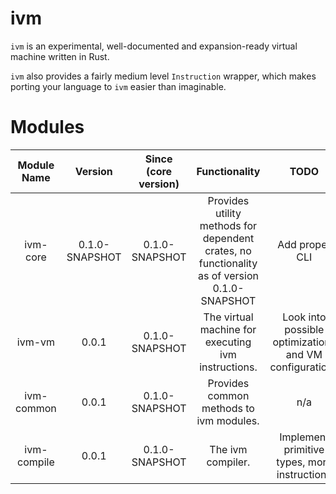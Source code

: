 # ivm

`ivm` is an experimental, well-documented and expansion-ready virtual machine written in Rust.

`ivm` also provides a fairly medium level `Instruction` wrapper, which makes porting your language to `ivm` easier
than imaginable.

# Modules
| Module Name | Version | Since (core version) | Functionality | TODO |
|:---:|:---:|:---:|:---:|:---:|
| ivm-core | 0.1.0-SNAPSHOT | 0.1.0-SNAPSHOT | Provides utility methods for dependent crates, no functionality as of version 0.1.0-SNAPSHOT | Add proper CLI |
| ivm-vm | 0.0.1 | 0.1.0-SNAPSHOT | The virtual machine for executing ivm instructions. | Look into possible optimizations and VM configurations |
| ivm-common | 0.0.1 | 0.1.0-SNAPSHOT | Provides common methods to ivm modules. | n/a |
| ivm-compile | 0.0.1 | 0.1.0-SNAPSHOT | The ivm compiler. | Implement primitive types, more instructions |